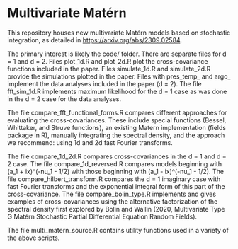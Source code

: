 # Multivariate Matérn 

This repository houses new multivariate Matérn models based on stochastic integration, as detailed in https://arxiv.org/abs/2309.02584. 

The primary interest is likely the code/ folder. 
There are separate files for d = 1 and d = 2. Files plot_1d.R and plot_2d.R plot the cross-covariance functions included in the paper. 
Files simulate_1d.R and simulate_2d.R provide the simulations plotted in the paper. 
Files with pres_temp_ and argo_ implement the data analyses included in the paper (d = 2). 
The file fft_sim_1d.R implements maximum likelihood for the d = 1 case as was done in the d = 2 case for the data analyses.

The file compare_fft_functional_forms.R compares different approaches for evaluating the cross-covariances. These include special functions (Bessel, Whittaker, and Struve functions), an existing Matern implementation (fields package in R), manually integrating the spectral density, and the approach we recommend: using 1d and 2d fast Fourier transforms. 

The file compare_1d_2d.R compares cross-covariances in the d = 1 and d = 2 case. 
The file compare_1d_reversed.R compares models beginning with (a_1 + ix)^(-nu_1 - 1/2) with those beginning with (a_1 - ix)^(-nu_1 - 1/2).
The file compare_hilbert_transform.R compares the d = 1 imaginary case with fast Fourier transforms and the exponential integral form of this part of the cross-covariance. 
The file compare_bolin_type.R implements and gives examples of cross-covariances using the alternative factorization of the spectral density first explored by Bolin and Wallin (2020, Multivariate Type G Matérn Stochastic Partial Differential Equation Random Fields). 

The file multi_matern_source.R contains utility functions used in a variety of the above scripts. 

